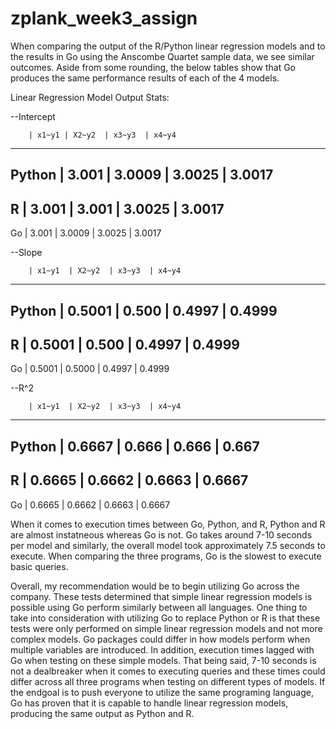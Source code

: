 # zplank_week3_assign

When comparing the output of the R/Python linear regression models and to the results in Go using the Anscombe Quartet sample data, we see similar outcomes. Aside from some rounding, the below tables show that Go produces the same performance results of each of the 4 models. 

Linear Regression Model Output Stats: 

--Intercept 

	    | x1~y1	| X2~y2  | x3~y3  | x4~y4
------------------------------------------
Python 	| 3.001 | 3.0009 | 3.0025 | 3.0017
------------------------------------------		
R		| 3.001 | 3.001  | 3.0025 | 3.0017
------------------------------------------		
Go 		| 3.001 | 3.0009 | 3.0025 |	3.0017	
				
--Slope 

	    | x1~y1	 | X2~y2  | x3~y3  | x4~y4
------------------------------------------
Python 	| 0.5001 | 0.500  | 0.4997 | 0.4999
------------------------------------------		
R		| 0.5001 | 0.500  | 0.4997 | 0.4999
------------------------------------------		
Go 		| 0.5001 | 0.5000 | 0.4997 | 0.4999	

--R^2 

	    | x1~y1	 | X2~y2  | x3~y3  | x4~y4
------------------------------------------
Python 	| 0.6667 | 0.666  | 0.666  | 0.667
------------------------------------------		
R		| 0.6665 | 0.6662 | 0.6663 | 0.6667
------------------------------------------		
Go 		| 0.6665 | 0.6662 | 0.6663 | 0.6667	


When it comes to execution times between Go, Python, and R, Python and R are almost instatneous whereas Go is not. Go takes around 7-10 seconds per model and similarly, the overall model took approximately 7.5 seconds to execute. When comparing the three programs, Go is the slowest to execute basic queries. 


Overall, my recommendation would be to begin utilizing Go across the company. These tests determined that simple linear regression models is possible using Go perform similarly between all languages. One thing to take into consideration with utilizing Go to replace Python or R is that these tests were only performed on simple linear regression models and not more complex models. Go packages could differ in how models perform when multiple variables are introduced. In addition, execution times lagged with Go when testing on these simple models. That being said, 7-10 seconds is not a dealbreaker when it comes to executing queries and these times could differ across all three programs when testing on different types of models. If the endgoal is to push everyone to utilize the same programing language, Go has proven that it is capable to handle linear regression models, producing the same output as Python and R.  